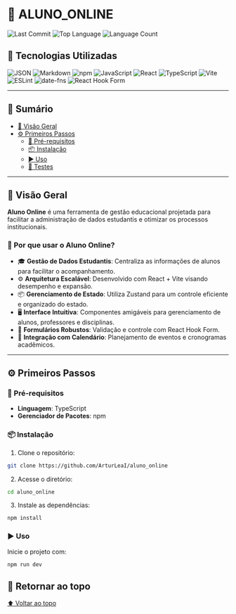 # 📘 ALUNO_ONLINE


![Last Commit](https://img.shields.io/github/last-commit/ArturLeaI/aluno_online?style=flat&logo=git&logoColor=white&color=0080ff)
![Top Language](https://img.shields.io/github/languages/top/ArturLeaI/aluno_online?style=flat&color=0080ff)
![Language Count](https://img.shields.io/github/languages/count/ArturLeaI/aluno_online?style=flat&color=0080ff)

## 🚀 Tecnologias Utilizadas

![JSON](https://img.shields.io/badge/JSON-000000.svg?style=flat&logo=JSON&logoColor=white)
![Markdown](https://img.shields.io/badge/Markdown-000000.svg?style=flat&logo=Markdown&logoColor=white)
![npm](https://img.shields.io/badge/npm-CB3837.svg?style=flat&logo=npm&logoColor=white)
![JavaScript](https://img.shields.io/badge/JavaScript-F7DF1E.svg?style=flat&logo=JavaScript&logoColor=black)
![React](https://img.shields.io/badge/React-61DAFB.svg?style=flat&logo=React&logoColor=black)
![TypeScript](https://img.shields.io/badge/TypeScript-3178C6.svg?style=flat&logo=TypeScript&logoColor=white)
![Vite](https://img.shields.io/badge/Vite-646CFF.svg?style=flat&logo=Vite&logoColor=white)
![ESLint](https://img.shields.io/badge/ESLint-4B32C3.svg?style=flat&logo=ESLint&logoColor=white)
![date-fns](https://img.shields.io/badge/datefns-770C56.svg?style=flat&logo=date-fns&logoColor=white)
![React Hook Form](https://img.shields.io/badge/React%20Hook%20Form-EC5990.svg?style=flat&logo=React-Hook-Form&logoColor=white)

---

## 📑 Sumário

- [📖 Visão Geral](#visão-geral)
- [⚙️ Primeiros Passos](#primeiros-passos)
  - [🔧 Pré-requisitos](#pré-requisitos)
  - [📦 Instalação](#instalação)
  - [▶️ Uso](#uso)
  - [🧪 Testes](#testes)

---

## 📖 Visão Geral

**Aluno Online** é uma ferramenta de gestão educacional projetada para facilitar a administração de dados estudantis e otimizar os processos institucionais.

### 🎯 Por que usar o Aluno Online?

- 🎓 **Gestão de Dados Estudantis**: Centraliza as informações de alunos para facilitar o acompanhamento.
- ⚙️ **Arquitetura Escalável**: Desenvolvido com React + Vite visando desempenho e expansão.
- 📦 **Gerenciamento de Estado**: Utiliza Zustand para um controle eficiente e organizado do estado.
- 🖥️ **Interface Intuitiva**: Componentes amigáveis para gerenciamento de alunos, professores e disciplinas.
- 📝 **Formulários Robustos**: Validação e controle com React Hook Form.
- 📅 **Integração com Calendário**: Planejamento de eventos e cronogramas acadêmicos.

---

## ⚙️ Primeiros Passos

### 🔧 Pré-requisitos

- **Linguagem**: TypeScript
- **Gerenciador de Pacotes**: npm

### 📦 Instalação

1. Clone o repositório:

```sh
git clone https://github.com/ArturLeaI/aluno_online
```

2. Acesse o diretório:

```sh
cd aluno_online
```

3. Instale as dependências:

```sh
npm install
```

### ▶️ Uso

Inicie o projeto com:

```sh
npm run dev
```

## 🔗 Retornar ao topo

[⬆ Voltar ao topo](#aluno_online)
